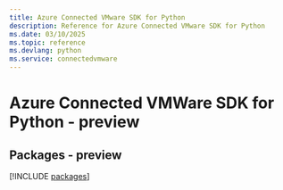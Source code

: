 ```yaml
---
title: Azure Connected VMware SDK for Python
description: Reference for Azure Connected VMware SDK for Python
ms.date: 03/10/2025
ms.topic: reference
ms.devlang: python
ms.service: connectedvmware
---
```

# Azure Connected VMWare SDK for Python - preview
## Packages - preview
[!INCLUDE [packages](connected-vmware-index.md)]